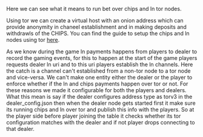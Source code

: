 Here we can see what it means to run bet over chips and ln tor nodes.

Using tor we can create a virtual host with an onion address which can provide anonymity in chaneel establishment and in making deposits and withdrawls of the CHIPS. You can find the guide to setup the chips and ln nodes using tor [here](https://github.com/chips-blockchain/lightning/blob/master/doc/TOR.md). 

As we know during the game ln payments happens from players to dealer to record the gaming events, for this to happen at the start of the game players requests dealer ln uri and to this uri players establish the ln channels. Here the catch is a channel can't established from a non-tor node to a tor node and vice-versa. We can't make one entity either the dealer or the player to enforce whether if the ln and chips payments happen over tor or not. For these reasons we made it configurable for both the players and dealers. What this mean is say if the dealer configures address type as torv3 in the dealer_config.json then when the dealer node gets started first it make sure its running chips and ln over tor and publish this info with the players. So at the player side before player joining the table it checks whether its tor configuration matches with the dealer and if not player drops connecting to that dealer.
